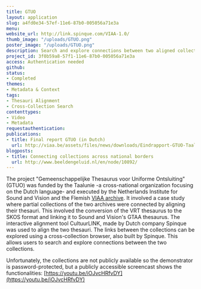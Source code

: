 ```yaml
---
title: GTUO
layout: application
slug: a4fd0e34-57ef-11e6-87b0-005056a71e3a
menu: 
website_url: http://link.spinque.com/VIAA-1.0/
thumb_image: "/uploads/GTUO.png"
poster_image: "/uploads/GTUO.png"
description: Search and explore connections between two aligned collections
project_id: 3f0b59a8-57f1-11e6-87b0-005056a71e3a
access: Authentication needed
github: 
status:
- Completed
themes:
- Metadata & Context
tags:
- Thesauri Alignment
- Cross-Collection Search
contenttypes:
- Video
- Metadata
requestauthentication: 
publications:
- title: Final report GTUO (in Dutch)
  url: http://viaa.be/assets/files/news/downloads/Eindrapport-GTUO-Taalunie.pdf
blogposts:
- title: Connecting collections across national borders
  url: http://www.beeldengeluid.nl/en/node/10892/
---
```


The project "Gemeenschappelijke Thesaurus voor Uniforme Ontsluiting" (GTUO) was funded by the Taalunie -a cross-national organization focusing on the Dutch language- and executed by the Netherlands Institute for Sound and Vision and the Flemish [VIAA archive](http://viaa.be/en/about-viaa/). It involved a case study where partial collections of the two archives were connected by aligning their thesauri. This involved the conversion of the VRT thesaurus to the SKOS format and linking it to Sound and Vision's GTAA thesaurus. The interactive alignment tool CultuurLINK, made by Dutch company Spinque was used to align the two thesauri. The links between the collections can be explored using a cross-collection browser, also built by Spinque. This allows users to search and explore connections between the two collections.</p>

Unfortunately, the collections are not publicly available so the demonstrator is password-protected, but a publicly accessible screencast shows the functionalities: [https://youtu.be/iOJvcHRfvDY](https://youtu.be/iOJvcHRfvDY)
